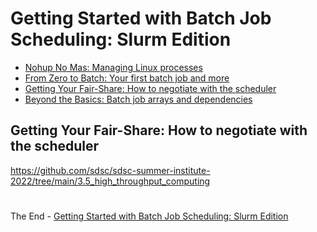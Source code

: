 # Getting Started with Batch Job Scheduling: Slurm Edition

- [Nohup No Mas: Managing Linux processes](NOHUP.md)
- [From Zero to Batch: Your first batch job and more](BATCH.md)
- [Getting Your Fair-Share: How to negotiate with the scheduler](FAIRSHARE.md)
- [Beyond the Basics: Batch job arrays and dependencies](BEYOND.md)

## Getting Your Fair-Share: How to negotiate with the scheduler

https://github.com/sdsc/sdsc-summer-institute-2022/tree/main/3.5_high_throughput_computing


#

The End - [Getting Started with Batch Job Scheduling: Slurm Edition](README.md)
